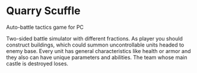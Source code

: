 # Quarry Scuffle
Auto-battle tactics game for PC

Two-sided battle simulator with different fractions. As player you should construct buildings, which could summon uncontrollable units headed to enemy base. Every unit has general characteristics like health or armor and they also can have unique parameters and abilities. The team whose main castle is destroyed loses.
